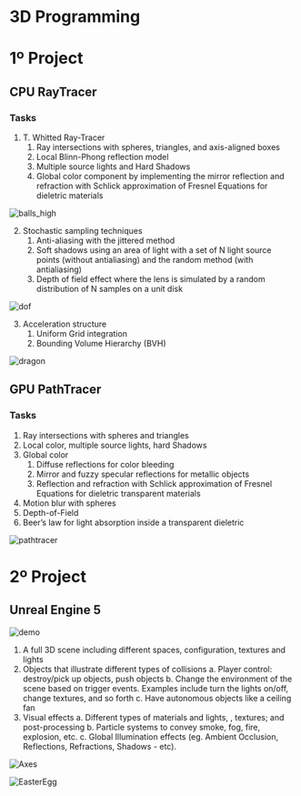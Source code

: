 # 3D Programming

# 1º Project
## CPU RayTracer
### Tasks

1. T. Whitted Ray-Tracer
    1. Ray intersections with spheres, triangles, and axis-aligned boxes
    2. Local Blinn-Phong reflection model 
    3. Multiple source lights and Hard Shadows
    4. Global color component by implementing the mirror reflection and refraction with
Schlick approximation of Fresnel Equations for dieletric materials

![balls_high](1º%20Project/Previews/balls_high.png)

2. Stochastic sampling techniques
    1. Anti-aliasing with the jittered method
    2. Soft shadows using an area of light with a set of N light source points (without
antialiasing) and the random method (with antialiasing)
    3. Depth of field effect where the lens is simulated by a random distribution of N
samples on a unit disk 

![dof](1º%20Project/Previews/dof.png)

3. Acceleration structure
    1. Uniform Grid integration
    2. Bounding Volume Hierarchy (BVH)

![dragon](1º%20Project/Previews/dragon.png)

## GPU PathTracer

### Tasks

1. Ray intersections with spheres and triangles
2. Local color, multiple source lights, hard Shadows
3. Global color
    1. Diffuse reflections for color bleeding
    2. Mirror and fuzzy specular reflections for metallic objects
    3. Reflection and refraction with Schlick approximation of Fresnel Equations for dieletric
transparent materials
4. Motion blur with spheres
5. Depth-of-Field
6. Beer’s law for light absorption inside a transparent dieletric 

![pathtracer](1º%20Project/Previews/pathtracer.png)

# 2º Project
## Unreal Engine 5
![demo](2º%20Project/Previews/Demo_Group6.gif)

1) A full 3D scene including different spaces, configuration, textures and lights
2) Objects that illustrate different types of collisions
a. Player control: destroy/pick up objects, push objects
b. Change the environment of the scene based on trigger events. Examples include turn the lights on/off, change textures, and so forth
c. Have autonomous objects like a ceiling fan
3) Visual effects
a. Different types of materials and lights, , textures; and post-processing 
b. Particle systems to convey smoke, fog, fire, explosion, etc.
c. Global Illumination effects (eg. Ambient Occlusion, Reflections, Refractions, Shadows - etc).

![Axes](2º%20Project/Previews/Axes.png)

![EasterEgg](2º%20Project/Previews/Easter%20Egg.png)